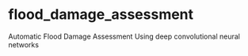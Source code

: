 # flood_damage_assessment
Automatic Flood Damage Assessment Using deep convolutional neural networks
